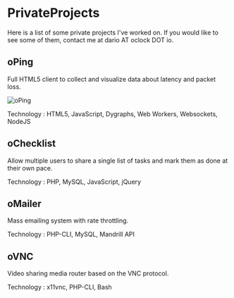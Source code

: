 # PrivateProjects

Here is a list of some private projects I've worked on. If you would like to see some of them, contact me at dario AT oclock DOT io.

## oPing
 
Full HTML5 client to collect and visualize data about latency and packet loss.

![oPing](http://i.imgur.com/DGkBaYg.png)

Technology : HTML5, JavaScript, Dygraphs, Web Workers, Websockets, NodeJS
 
## oChecklist
 
Allow multiple users to share a single list of tasks and mark them as done at their own pace.
 
Technology : PHP, MySQL, JavaScript, jQuery
 
## oMailer
 
Mass emailing system with rate throttling.

Technology : PHP-CLI, MySQL, Mandrill API

## oVNC

Video sharing media router based on the VNC protocol.

Technology : x11vnc, PHP-CLI, Bash
